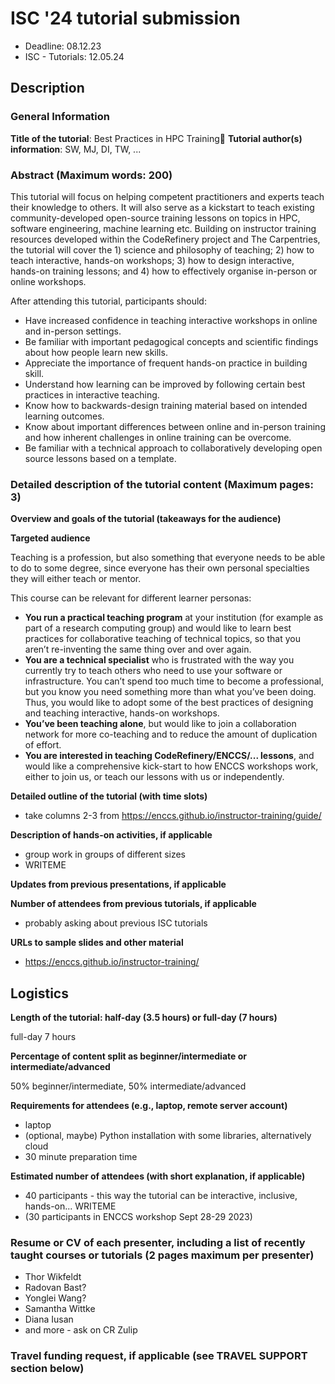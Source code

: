 # ISC '24 tutorial submission

* Deadline: 08.12.23
* ISC - Tutorials: 12.05.24

## Description

### General Information

**Title of the tutorial**: Best Practices in HPC Training
**Tutorial author(s) information**: SW, MJ, DI, TW, ...

### Abstract (Maximum words: 200)

This tutorial will focus on helping competent practitioners and experts teach their knowledge to others. It will also serve as a kickstart to teach existing community-developed open-source training lessons on topics in HPC, software engineering, machine learning etc. Building on instructor training resources developed within the CodeRefinery project and The Carpentries, the tutorial will cover the 1) science and philosophy of teaching; 2) how to teach interactive, hands-on workshops; 3) how to design interactive, hands-on training lessons; and 4) how to effectively organise in-person or online workshops.

After attending this tutorial, participants should:
- Have increased confidence in teaching interactive workshops in online and in-person settings.
- Be familiar with important pedagogical concepts and scientific findings about how people learn new skills.
- Appreciate the importance of frequent hands-on practice in building skill.
- Understand how learning can be improved by following certain best practices in interactive teaching.
- Know how to backwards-design training material based on intended learning outcomes.
- Know about important differences between online and in-person training and how inherent challenges in online training can be overcome.
- Be familiar with a technical approach to collaboratively developing open source lessons based on a template.


### Detailed description of the tutorial content (Maximum pages: 3)

**Overview and goals of the tutorial (takeaways for the audience)**


**Targeted audience**

Teaching is a profession, but also something that everyone needs to be able to do to some degree, since everyone has their own personal specialties they will either teach or mentor.

This course can be relevant for different learner personas:

- **You run a practical teaching program** at your institution (for example as part of a research computing group) and would like to learn best practices for collaborative teaching of technical topics, so that you aren’t re-inventing the same thing over and over again.
- **You are a technical specialist** who is frustrated with the way you currently try to teach others who need to use your software or infrastructure. You can’t spend too much time to become a professional, but you know you need something more than what you’ve been doing. Thus, you would like to adopt some of the best practices of designing and teaching interactive, hands-on workshops.
- **You’ve been teaching alone**, but would like to join a collaboration network for more co-teaching and to reduce the amount of duplication of effort.
- **You are interested in teaching CodeRefinery/ENCCS/... lessons**, and would like a comprehensive kick-start to how ENCCS workshops work, either to join us, or teach our lessons with us or independently.

**Detailed outline of the tutorial (with time slots)**

- take columns 2-3 from https://enccs.github.io/instructor-training/guide/

**Description of hands-on activities, if applicable**

- group work in groups of different sizes
- WRITEME

**Updates from previous presentations, if applicable**


**Number of attendees from previous tutorials, if applicable**
- probably asking about previous ISC tutorials

**URLs to sample slides and other material**
- https://enccs.github.io/instructor-training/

## Logistics

**Length of the tutorial: half-day (3.5 hours) or full-day (7 hours)**

full-day 7 hours

**Percentage of content split as beginner/intermediate or intermediate/advanced**

50% beginner/intermediate, 50% intermediate/advanced


**Requirements for attendees (e.g., laptop, remote server account)**

- laptop
- (optional, maybe) Python installation with some libraries, alternatively cloud
- 30 minute preparation time

**Estimated number of attendees (with short explanation, if applicable)**

- 40 participants - this way the tutorial can be interactive, inclusive, hands-on... WRITEME
- (30 participants in ENCCS workshop Sept 28-29 2023)


### Resume or CV of each presenter, including a list of recently taught courses or tutorials (2 pages maximum per presenter)

- Thor Wikfeldt
- Radovan Bast?
- Yonglei Wang?
- Samantha Wittke
- Diana Iusan
- and more - ask on CR Zulip

### Travel funding request, if applicable (see TRAVEL SUPPORT section below)
